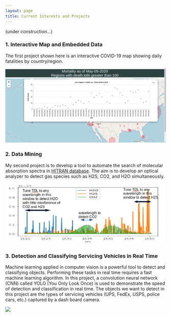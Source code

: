 ```yaml
---
layout: page
title: Current Interests and Projects
---
```

(under construction...)

### 1. Interactive Map and Embedded Data

The first project shown here is an interactive COVID-19 map showing daily fatalities by country/region.

[![](images/dailySample.png)](https://tuengo-analytics.github.io/coronavirus)




### 2. Data Mining

My second project is to develop a tool to automate the search of molecular absorption spectra in [HITRAN database](https://www.HITRAN.org).  The aim is to develop an optical analyzer to detect gas species such as H2S, CO2, and H2O simultaneously.

[![](images/spectra.png)](https://tuengo-analytics.github.io/Gas-Analyzer/)



### 3. Detection and Classifying Servicing Vehicles in Real Time

Machine learning applied in computer vision is a powerful tool to detect and classifying objects.  Performing these tasks in real time requires a fast machine learning algorithm.  In this project, a convolution neural network (CNN) called YOLO (You Only Look Once) is used to demonstrate the speed of detection and classification in real time.  The objects we want to detect in this project are the types of servicing vehicles (UPS, FedEx, USPS, police cars, etc.) captured by a dash board camera.  

[![](images/vehicles.gif)](https://tuengo-analytics.github.io/Vehicles_Classification_YOLO/)
